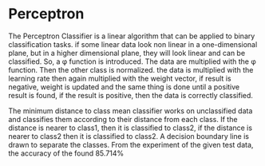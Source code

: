 # Perceptron
The Perceptron Classifier is a linear algorithm that can
be applied to binary classification tasks. if some linear data
look non linear in a one-dimensional plane, but in a higher
dimensional plane, they will look linear and can be classified.
So, a φ function is introduced. The data are multiplied with
the φ function. Then the other class is normalized. the data
is multiplied with the learning rate then again multiplied with
the weight vector, if result is negative, weight is updated and
the same thing is done until a positive result is found, if the
result is positive, then the data is correctly classified.

The minimum distance to class mean
classifier works on unclassified data and classifies them
according to their distance from each class. If the
distance is nearer to class1, then it is classified to class2,
if the distance is nearer to class2 then it is classified to
class2. A decision boundary line is drawn to separate
the classes. From the experiment of the given test data,
the accuracy of the found 85.714%
